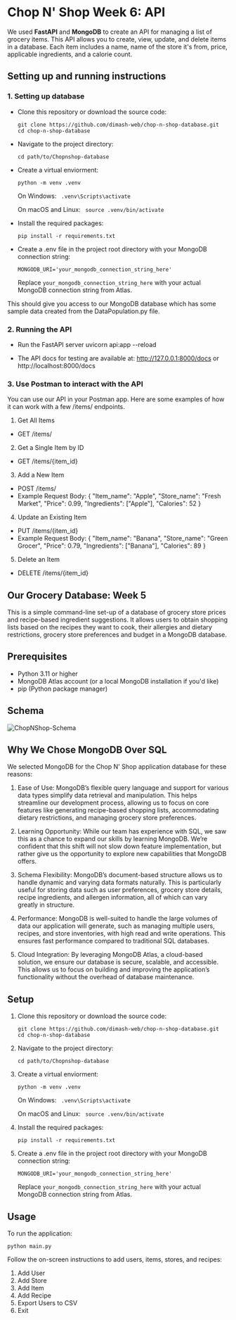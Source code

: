# Chop N' Shop Week 6: API

We used **FastAPI** and **MongoDB** to create an API for managing a list of grocery items. This API allows you to create, view, update, and delete items in a database. Each item includes a name, name of the store it's from, price, applicable ingredients, and a calorie count.

## Setting up and running instructions

### 1. Setting up database
- Clone this repository or download the source code:
  ```
  git clone https://github.com/dimash-web/chop-n-shop-database.git
  cd chop-n-shop-database
  ```
  
- Navigate to the project directory:
  ```
  cd path/to/Chopnshop-database
  ```
  
- Create a virtual enviorment:
  ```
  python -m venv .venv
  ```

  On Windows:
  ` .venv\Scripts\activate`

  On macOS and Linux:
  ` source .venv/bin/activate`

- Install the required packages:
  ```
  pip install -r requirements.txt
  ```

- Create a .env file in the project root directory with your MongoDB connection string:
  ```
  MONGODB_URI='your_mongodb_connection_string_here'
  ```
  Replace `your_mongodb_connection_string_here` with your actual MongoDB connection string from Atlas.

This should give you access to our MongoDB database which has some sample data created from the DataPopulation.py file.

### 2. Running the API
- Run the FastAPI server
  uvicorn api:app --reload
  
- The API docs for testing are available at:
  http://127.0.0.1:8000/docs
  or http://localhost:8000/docs

### 3. Use Postman to interact with the API

You can use our API in your Postman app. Here are some examples of how it can work with a few /items/ endpoints.

1. Get All Items
- GET /items/

2. Get a Single Item by ID
- GET /items/{item_id}
  
3. Add a New Item
- POST /items/
- Example Request Body:
{
  "Item_name": "Apple",
  "Store_name": "Fresh Market",
  "Price": 0.99,
  "Ingredients": ["Apple"],
  "Calories": 52
}
  
4. Update an Existing Item
- PUT /items/{item_id}
- Example Request Body:
{
  "Item_name": "Banana",
  "Store_name": "Green Grocer",
  "Price": 0.79,
  "Ingredients": ["Banana"],
  "Calories": 89
}
 
5. Delete an Item
- DELETE /items/{item_id}


## Our Grocery Database: Week 5

This is a simple command-line set-up of a database of grocery store prices and recipe-based ingredient suggestions. It allows users to obtain shopping lists based on the recipes they want to cook, their allergies and dietary restrictions, grocery store preferences and budget in a MongoDB database.

## Prerequisites
- Python 3.11 or higher
- MongoDB Atlas account (or a local MongoDB installation if you'd like)
- pip (Python package manager)

## Schema

![ChopNShop-Schema](https://github.com/user-attachments/assets/e6810f15-d7c0-4022-abc4-dcc279b954de)





## Why We Chose MongoDB Over SQL

We selected MongoDB for the Chop N' Shop application database for these reasons:

1. Ease of Use: MongoDB’s flexible query language and support for various data types simplify data retrieval and manipulation. This helps streamline our development process, allowing us to focus on core features like generating recipe-based shopping lists, accommodating dietary restrictions, and managing grocery store preferences.

3. Learning Opportunity: While our team has experience with SQL, we saw this as a chance to expand our skills by learning MongoDB. We’re confident that this shift will not slow down feature implementation, but rather give us the opportunity to explore new capabilities that MongoDB offers.
  
5. Schema Flexibility: MongoDB’s document-based structure allows us to handle dynamic and varying data formats naturally. This is particularly useful for storing data such as user preferences, grocery store details, recipe ingredients, and allergen information, all of which can vary greatly in structure.
 
7. Performance: MongoDB is well-suited to handle the large volumes of data our application will generate, such as managing multiple users, recipes, and store inventories, with high read and write operations. This ensures fast performance compared to traditional SQL databases.

9. Cloud Integration: By leveraging MongoDB Atlas, a cloud-based solution, we ensure our database is secure, scalable, and accessible. This allows us to focus on building and improving the application’s functionality without the overhead of database maintenance.

## Setup
1. Clone this repository or download the source code:
   ```
   git clone https://github.com/dimash-web/chop-n-shop-database.git
   cd chop-n-shop-database
   ```
   
3. Navigate to the project directory:
   ```
   cd path/to/Chopnshop-database
   ```
   
5. Create a virtual enviorment:
   ```
   python -m venv .venv
   ```

   On Windows:
  ` .venv\Scripts\activate`

   On macOS and Linux:
  ` source .venv/bin/activate`

7. Install the required packages:
   ```
   pip install -r requirements.txt
   ```

9. Create a .env file in the project root directory with your MongoDB connection string:
    ```
   MONGODB_URI='your_mongodb_connection_string_here'
    ```
   Replace `your_mongodb_connection_string_here` with your actual MongoDB connection string from Atlas.

## Usage
To run the application:
```
python main.py
```

Follow the on-screen instructions to add users, items, stores, and recipes:
1. Add User
2. Add Store
3. Add Item
4. Add Recipe
5. Export Users to CSV
6. Exit
